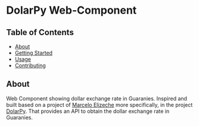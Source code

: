 # DolarPy Web-Component

## Table of Contents

- [About](#about)
- [Getting Started](#getting_started)
- [Usage](#usage)
- [Contributing](../CONTRIBUTING.md)

## About <a name = "about"></a>

Web Component showing dollar exchange rate in Guaranies. Inspired and built based on a project of [Marcelo Elizeche](https://github.com/melizeche) more specifically, in the project [DolarPy](https://github.com/melizeche/dolarPy). That provides an API to obtain the dollar exchange rate in Guaranies.
<!-- 
## Getting Started <a name = "getting_started"></a>

These instructions will get you a copy of the project up and running on your local machine for development and testing purposes. See [deployment](#deployment) for notes on how to deploy the project on a live system.

### Prerequisites

What things you need to install the software and how to install them.

```
Give examples
```

### Installing

A step by step series of examples that tell you how to get a development env running.

Say what the step will be

```
Give the example
```

And repeat

```
until finished
```

End with an example of getting some data out of the system or using it for a little demo.

## Usage <a name = "usage"></a>

Add notes about how to use the system. -->
